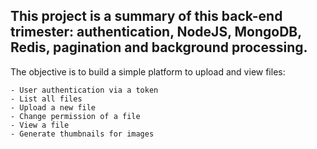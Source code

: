 ## This project is a summary of this back-end trimester: authentication, NodeJS, MongoDB, Redis, pagination and background processing.

The objective is to build a simple platform to upload and view files:

    - User authentication via a token
    - List all files
    - Upload a new file
    - Change permission of a file
    - View a file
    - Generate thumbnails for images



